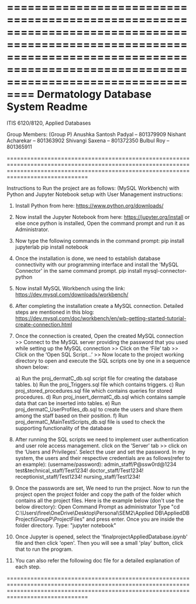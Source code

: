 ==========================================================================================================================================================================================
									Dermatology Database System Readme
==========================================================================================================================================================================================

ITIS 6120/8120, Applied Databases


Group Members: (Group P)
Anushka Santosh Padyal – 801379909
Nishant Acharekar – 801363902
Shivangi Saxena – 801372350
Bulbul Roy – 801365911

==========================================================================================================================================================================================

Instructions to Run the project are as follows: (MySQL Workbench) with Python and Jupyter Notebook setup with User Management instructions:

1. Install Python from here: https://www.python.org/downloads/

2. Now install the Jupyter Notebook from here: https://jupyter.org/install
   or else once python is installed, Open the command prompt and run it as Administrator.

3. Now type the following commands in the command prompt:
	pip install jupyterlab
	pip install notebook

4. Once the installation is done, we need to establish database connectivity with our programming interface and install the 'MySQL Connector' in the same command prompt.
	pip install mysql-connector-python

5. Now install MySQL Workbench using the link: https://dev.mysql.com/downloads/workbench/

6. After completing the installation create a  MySQL connection. Detailed steps are mentioned in this blog: 
	https://dev.mysql.com/doc/workbench/en/wb-getting-started-tutorial-create-connection.html

7. Once the connection is created, Open the created MySQL connection >> Connect to the MySQL server providing the password that you used while setting up the MySQL connection >> Click on the ‘File’ tab >> Click on the ‘Open SQL Script…’ >> Now locate to the project working directory to open and execute the SQL scripts one by one in a sequence shown below:

	a) Run the proj_dermatC_db.sql script file for creating the database tables.
	b) Run the proj_Triggers.sql file which contains triggers.
	c) Run proj_stored_procedures.sql file which contains queries for stored procedures.
	d) Run proj_insert_dermatC_db.sql which contains sample data that can be inserted into tables.
	e) Run proj_dermatC_UserProfiles_db.sql to create the users and share them among the staff based on their position.
	f) Run proj_dermatC_MainTestScripts_db.sql file is used to check the supporting functionality of the database

8. After running the SQL scripts we need to implement user authentication and user role access management. click on the ‘Server’ tab >> click on the ‘Users and Privileges’. Select the user and set the password.
	In my system, the users and their respective credentials are as follows(refer to an example):
	(username/password):
	admin_staff/P@ssw0rd@1234
	test&technical_staff/Test1234!
	doctor_staff/Test1234!
	receptionist_staff/Test1234!
	nursing_staff/Test1234!

9. Once the passwords are set, We need to run the project. Now to run the project open the project folder and copy the path of the folder which contains all the project files. Here is the example below (don't use the below directory):
	Open Command Prompt as administrator
	Type "cd C:\Users\firee\OneDrive\Desktop\Personal\SEM2\Applied DB\AppliedDB Project\GroupP\ProjectFiles" and press enter.
	Once you are inside the folder directory. 
	Type: "jupyter notebook"

10. Once Jupyter is opened, select the 'finalprojectAppliedDatabase.ipynb' file and then click 'open'. Then you will see a small 'play' button, click that to run the program. 

11. You can also refer the following doc file for a detailed explanation of each step. 


==========================================================================================================================================================================================

